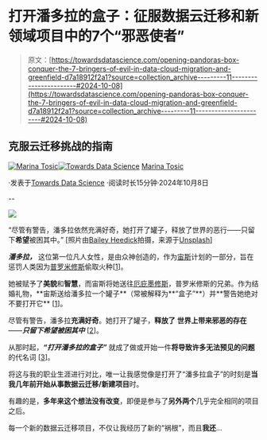# 打开潘多拉的盒子：征服数据云迁移和新领域项目中的7个“邪恶使者”

> 原文：[https://towardsdatascience.com/opening-pandoras-box-conquer-the-7-bringers-of-evil-in-data-cloud-migration-and-greenfield-d7a18912f2a1?source=collection_archive---------11-----------------------#2024-10-08](https://towardsdatascience.com/opening-pandoras-box-conquer-the-7-bringers-of-evil-in-data-cloud-migration-and-greenfield-d7a18912f2a1?source=collection_archive---------11-----------------------#2024-10-08)

## 克服云迁移挑战的指南

[](https://medium.com/@martosi?source=post_page---byline--d7a18912f2a1--------------------------------)[![Marina Tosic](../Images/5e50c62f54caa6aca417dc9f1e593d05.png)](https://medium.com/@martosi?source=post_page---byline--d7a18912f2a1--------------------------------)[](https://towardsdatascience.com/?source=post_page---byline--d7a18912f2a1--------------------------------)[![Towards Data Science](../Images/a6ff2676ffcc0c7aad8aaf1d79379785.png)](https://towardsdatascience.com/?source=post_page---byline--d7a18912f2a1--------------------------------) [Marina Tosic](https://medium.com/@martosi?source=post_page---byline--d7a18912f2a1--------------------------------)

·发表于[Towards Data Science](https://towardsdatascience.com/?source=post_page---byline--d7a18912f2a1--------------------------------) ·阅读时长15分钟·2024年10月8日

--

![](../Images/7378f5ec9f4d9b54062da484066a1ec8.png)

“尽管有警告，潘多拉依然充满好奇，她打开了罐子，释放了世界的恶行——只留下**希望**被困其中。” [照片由[Bailey Heedick](https://unsplash.com/@baileyheedick?utm_source=medium&utm_medium=referral)拍摄，来源于[Unsplash](https://unsplash.com/?utm_source=medium&utm_medium=referral)]

***潘多拉，*** 这位第一位凡人女性，是由众神创造的，作为[宙斯](https://www.theoi.com/Olympios/Zeus.html)计划的一部分，旨在惩罚人类因为[普罗米修斯](https://www.theoi.com/Titan/TitanPrometheus.html)偷取火种[[1](https://www.theoi.com/Heroine/Pandora.html)]。

她被赋予了**美貌**和**智慧**，而宙斯将她送往[厄庇墨修斯](https://www.theoi.com/Titan/TitanEpimetheus.html#:~:text=EPIMETHEUS%20was%20the%20Titan%20god,earth%20with%20animals%20and%20men.)，普罗米修斯的兄弟。作为结婚礼物，**宙斯送给潘多拉一个罐子**（常被解释为**“盒子”**）并**警告她绝对不要打开它** [[1](https://www.theoi.com/Heroine/Pandora.html)]。

尽管有警告，潘多拉**充满好奇**。她打开了罐子，**释放了** **世界上带来邪恶的存在**——***只留下希望被困其中*** [[2](https://www.britannica.com/topic/Pandora-Greek-mythology)]。

从那时起，***“打开潘多拉的盒子”*** 就成了做或开始一件**将导致许多无法预见的问题**的代名词 [[3](https://en.wikipedia.org/wiki/Pandora%27s_box#:~:text=From%20this%20story%20has%20grown,misfortune%2C%20but%20also%20holds%20hope.)]。

将这与我的职业生涯进行对比，唯一让我感觉像是打开了“潘多拉盒子”的时刻是**当我几年前开始从事数据云迁移/新建项目**时。

有趣的是，**多年来这个想法没有改变**，即便是参与了**另外两个**几乎完全相同的项目之后。

每一个新的数据云迁移项目，不仅让我经历了新的“祸根”，而且**我还**…

